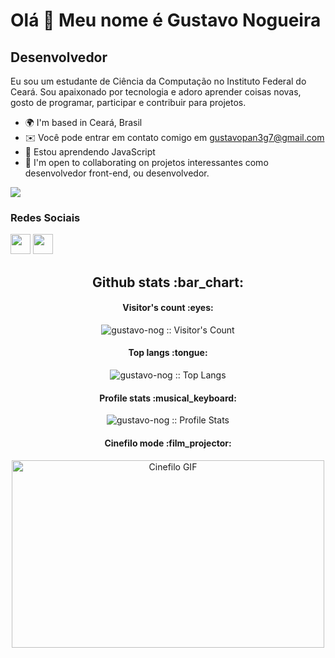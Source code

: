 Olá 👋 Meu nome é Gustavo Nogueira
==================================

Desenvolvedor
-------------

Eu sou um estudante de Ciência da Computação no Instituto Federal do Ceará. Sou apaixonado por tecnologia e adoro aprender coisas novas, gosto de programar, participar e contribuir para projetos.

* 🌍  I'm based in Ceará, Brasil
* ✉️ Você pode entrar em contato comigo em [gustavopan3g7@gmail.com](mailto:gustavopan3g7@gmail.com)
* 🧠 Estou aprendendo JavaScript
* 🤝  I'm open to collaborating on projetos interessantes como desenvolvedor front-end, ou desenvolvedor.

<a href="https://www.github.com/gustavo-nog" target="_blank" rel="noreferrer"><img
src="https://img.shields.io/github/followers/gustavo-nog?logo=github&style=for-the-badge&color=0891b2&labelColor=1c1917" /></a>

### Redes Sociais

<p align="left"> <a href="https://www.github.com/gustavo-nog" target="_blank" rel="noreferrer"><img src="https://raw.githubusercontent.com/danielcranney/readme-generator/main/public/icons/socials/github.svg" width="32" height="32" /></a>
<a href="https://www.linkedin.com/in/gustavo-alves-nogueira/" target="_blank" rel="noreferrer"><img src="https://raw.githubusercontent.com/danielcranney/readme-generator/main/public/icons/socials/linkedin.svg" width="32" height="32" /></a></p>

<h2 align="center">Github stats :bar_chart:</h2>

<h4 align="center">Visitor's count :eyes:</h4>

<p align="center"><img src="https://profile-counter.glitch.me/gustavo-nog/count.svg" alt="gustavo-nog :: Visitor's Count" /></p>

<h4 align="center">Top langs :tongue:</h4>

<p align="center"><img src="https://github-readme-stats.vercel.app/api/top-langs/?username=gustavo-nog&langs_count=10&theme=tokyonight&layout=compact" alt="gustavo-nog :: Top Langs" /></p>

<h4 align="center">Profile stats :musical_keyboard:</h4>

<p align="center"><img src="https://github-readme-stats.vercel.app/api?username=gustavo-nog&show_icons=true&theme=synthwave" alt="gustavo-nog :: Profile Stats" /></p>

<h4 align="center">Cinefilo mode :film_projector:</h4>

<p align="center"><img src="https://media.giphy.com/media/3o7TKSjRrfIPjeiVyY/giphy.gif" alt="Cinefilo GIF" height="300" width="500"></p>
